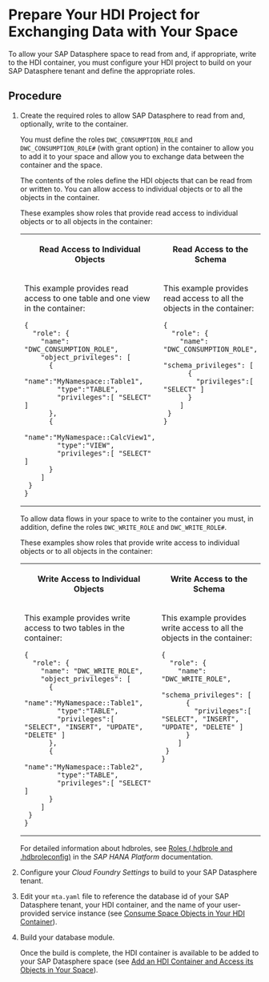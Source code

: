 <!-- loioa94e1637db484a5c8ec2da83cfa75156 -->

# Prepare Your HDI Project for Exchanging Data with Your Space

To allow your SAP Datasphere space to read from and, if appropriate, write to the HDI container, you must configure your HDI project to build on your SAP Datasphere tenant and define the appropriate roles.



<a name="loioa94e1637db484a5c8ec2da83cfa75156__steps_jk3_ybq_5sb"/>

## Procedure

1.  Create the required roles to allow SAP Datasphere to read from and, optionally, write to the container.

    You must define the roles `DWC_CONSUMPTION_ROLE` and `DWC_CONSUMPTION_ROLE#` \(with grant option\) in the container to allow you to add it to your space and allow you to exchange data between the container and the space.

    The contents of the roles define the HDI objects that can be read from or written to. You can allow access to individual objects or to all the objects in the container.

    These examples show roles that provide read access to individual objects or to all objects in the container:


    <table>
    <tr>
    <th valign="top">

    Read Access to Individual Objects
    
    </th>
    <th valign="top">

    Read Access to the Schema
    
    </th>
    </tr>
    <tr>
    <td valign="top">
    
    This example provides read access to one table and one view in the container:

    ```
    {
      "role": {
        "name": "DWC_CONSUMPTION_ROLE",
        "object_privileges": [
          {
            "name":"MyNamespace::Table1",
            "type":"TABLE",
            "privileges":[ "SELECT" ]
          },
          {
            "name":"MyNamespace::CalcView1",
            "type":"VIEW",
            "privileges":[ "SELECT" ]
          }     
        ]
     }
    }
    ```


    
    </td>
    <td valign="top">
    
    This example provides read access to all the objects in the container:

    ```
    {
      "role": {
        "name": "DWC_CONSUMPTION_ROLE",
        "schema_privileges": [
          {
            "privileges":[ "SELECT" ]
          }
        ]
     }
    }
    ```


    
    </td>
    </tr>
    </table>
    
    To allow data flows in your space to write to the container you must, in addition, define the roles `DWC_WRITE_ROLE` and `DWC_WRITE_ROLE#`.

    These examples show roles that provide write access to individual objects or to all objects in the container:


    <table>
    <tr>
    <th valign="top">

    Write Access to Individual Objects
    
    </th>
    <th valign="top">

    Write Access to the Schema
    
    </th>
    </tr>
    <tr>
    <td valign="top">
    
    This example provides write access to two tables in the container:

    ```
    {
      "role": {
        "name": "DWC_WRITE_ROLE",
        "object_privileges": [
          {
            "name":"MyNamespace::Table1",
            "type":"TABLE",
            "privileges":[ "SELECT", "INSERT", "UPDATE", "DELETE" ]
          },
          {
            "name":"MyNamespace::Table2",
            "type":"TABLE",
            "privileges":[ "SELECT" ]
          }     
        ]
     }
    }
    ```


    
    </td>
    <td valign="top">
    
    This example provides write access to all the objects in the container:

    ```
    {
      "role": {
        "name": "DWC_WRITE_ROLE",
        "schema_privileges": [
          {
            "privileges":[ "SELECT", "INSERT", "UPDATE", "DELETE" ]
          }
        ]
     }
    }
    ```


    
    </td>
    </tr>
    </table>
    
    For detailed information about hdbroles, see [Roles \(.hdbrole and .hdbroleconfig\)](https://help.sap.com/viewer/3823b0f33420468ba5f1cf7f59bd6bd9/latest/en-US/625d7733c30b4666b4a522d7fa68a550.html) in the *SAP HANA Platform* documentation.

2.  Configure your *Cloud Foundry Settings* to build to your SAP Datasphere tenant.

3.  Edit your `mta.yaml` file to reference the database id of your SAP Datasphere tenant, your HDI container, and the name of your user-provided service instance \(see [Consume Space Objects in Your HDI Container](consume-space-objects-in-your-hdi-container-656eebc.md)\).

4.  Build your database module.

    Once the build is complete, the HDI container is available to be added to your SAP Datasphere space \(see [Add an HDI Container and Access its Objects in Your Space](add-an-hdi-container-and-access-its-objects-in-your-s-5d55da5.md)\).


